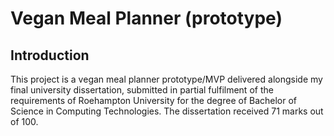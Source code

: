 # Vegan Meal Planner (prototype)

## Introduction

This project is a vegan meal planner prototype/MVP delivered alongside my final university dissertation, submitted in partial fulfilment of the requirements of Roehampton University for the degree of Bachelor of Science in Computing Technologies. The dissertation received 71 marks out of 100. 
